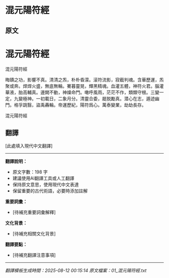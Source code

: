 # 混元陽符經

## 原文

# 混元陽符經

混元陽符經

晦賾之功，影響不真。清清之炁，朴朴昏濛。滚符流影，寂截判魂。含華歷運，炁聚或奔。焊焊火盛，無底無輪。騫暮靈晃，輝黑精魂。血灌五體，神符火君。腦灌華液，胎高輔真。邊闕不動，神燥命門。噉呼風雨，茫茫不作，類類守根。三變一定，九變極神。一初載日，二象月分。清靈合委，屣脱勵真。潜心在志，遁迹幽門。格孚跳翳，盜禹轟輪。帝運歷紀，陽符爲心。萬泰變業，劫劫長存。

混元陽符經

## 翻譯

[此處填入現代中文翻譯]

---

**翻譯說明：**
- 原文字數：198 字
- 建議使用AI翻譯工具或人工翻譯
- 保持原文意思，使用現代中文表達
- 保留重要的古代術語，必要時添加註解

**重要詞彙：**
- [待補充重要詞彙解釋]

**文化背景：**
- [待補充相關文化背景]

**翻譯要點：**
- [待補充翻譯注意事項]

---
*翻譯模板生成時間：2025-08-12 00:15:14*
*原文檔案：01_混元陽符經.txt*
